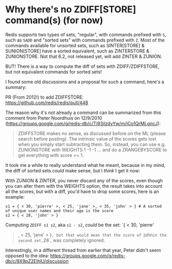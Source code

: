 # Why there's no ZDIFF[STORE] command(s) (for now)

Redis supports two types of sets, "regular", with commands prefixed with `S`,
such as `SADD` and "sorted sets" with commands prefixed with `Z`. Most of the
commands available for unsorted sets, such as SINTER[STORE] & SUNION[STORE]
have a sorted equivalent, such as ZINTERSTORE & ZUNIONSTORE. Not that 6.2, not
released yet, will add ZINTER & ZUNION.

BUT! There is a way to compute the diff of sets with ZDIFF/ZDIFFSTORE, but not
equivalent commands for sorted sets!

I found some old discussions and a proposal for such a command, here's a summary:

PR (From 2012!) to add ZDIFFSTORE: https://github.com/redis/redis/pull/448

The reason why it's not already a command can be summarized from this comment
from Pieter Noordhuis on 12/9/2010
(https://groups.google.com/g/redis-db/c/Ti93ilzdyYw/m/jCo1QrMLgncJ):

> ZDIFFSTORE makes no sense, as discussed before on the ML (please search
> before posting). The intrinsic value of the scores gets lost when you simply
> start subtracting them. So, instead, you can use e.g. ZUNIONSTORE with WEIGHTS
> 1 -1 -1 ... and do a ZRANGEBYSCORE to get everything with score >= 1.

It took me a while to really understand what he meant, because in my mind, the
diff of sorted sets _could_ make sense, but I _think_ I get it now:

With ZUNION & ZINTER, you never discard any of the scores, even though you can
alter them with the WEIGHTS option, the result takes into account all the
scores, but with a diff, you'd have to drop some scores, here is an example:

```
s1 = { < 30, 'pierre' >, < 25, 'jane' >, < 35, 'john' > } # A sorted of unique user names and their age is the score
s2 = { < 28, 'john' > }
```

Computing `ZDIFF s1 s2`, aka `s1 - s2`, _could_ be the set: `{  < 30, 'pierre'
>, < 25, 'jane' >  }`, but that would mean that the score of `john` in the
second set, `28`, was completely ignored.

Interestingly, in a different thread from earlier that year, Peter didn't seem
opposed to the idea:
https://groups.google.com/g/redis-db/c/8X9pZ2EIhlU/discussion
